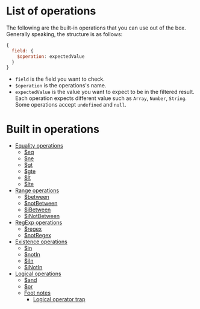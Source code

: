 # List of operations

The following are the built-in operations that you can use out of the box. Generally speaking, the structure is as follows:

```js
{
  field: {
    $operation: expectedValue
  }
}
```

- `field` is the field you want to check.
- `$operation` is the operations's name.
- `expectedValue` is the value you want to expect to be in the filtered result. Each operation expects different value such as `Array`, `Number`, `String`. Some operations accept `undefined` and `null`.

# Built in operations

- [Equality operations](equality.md)
  - [$eq](equality.md#eq-equal)
  - [$ne](equality.md#ne-not-equal)
  - [$gt](equality.md#gt-greater-than)
  - [$gte](equality.md#gte-greater-than-or-equal-to)
  - [$lt](equality.md#lt-less-than)
  - [$lte](equality.md#lte-less-than-or-equal-to)
- [Range operations](range.md)
  - [$between](range.md#between)
  - [$notBetween](range.md#notbetween)
  - [$iBetween](range.md#ibetween)
  - [$iNotBetween](range.md#inotbetween)
- [RegExp operations](regex.md)
  - [$regex](regex.md#regex)
  - [$notRegex](regex.md#notregex)
- [Existence operations](existence.md)
  - [$in](existence.md#in)
  - [$notIn](existence.md#notin)
  - [$iIn](existence.md#iin)
  - [$iNotIn](existence.md#inotin)
- [Logical operations](logical.md)
  - [$and](logical.md#and)
  - [$or](logical.md#or)
  - [Foot notes](logical.md#foot-notes)
    - [Logical operator trap](logical.md#logical-operator-trap)
